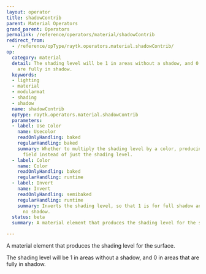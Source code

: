 ```yaml
---
layout: operator
title: shadowContrib
parent: Material Operators
grand_parent: Operators
permalink: /reference/operators/material/shadowContrib
redirect_from:
  - /reference/opType/raytk.operators.material.shadowContrib/
op:
  category: material
  detail: The shading level will be 1 in areas without a shadow, and 0 in areas that
    are fully in shadow.
  keywords:
  - lighting
  - material
  - modularmat
  - shading
  - shadow
  name: shadowContrib
  opType: raytk.operators.material.shadowContrib
  parameters:
  - label: Use Color
    name: Usecolor
    readOnlyHandling: baked
    regularHandling: baked
    summary: Whether to multiply the shading level by a color, producing a vector
      field instead of just the shading level.
  - label: Color
    name: Color
    readOnlyHandling: baked
    regularHandling: runtime
  - label: Invert
    name: Invert
    readOnlyHandling: semibaked
    regularHandling: runtime
    summary: Inverts the shading level, so that 1 is for full shadow and 0 is for
      no shadow.
  status: beta
  summary: A material element that produces the shading level for the surface.

---
```



A material element that produces the shading level for the surface.

The shading level will be 1 in areas without a shadow, and 0 in areas that are fully in shadow.